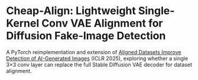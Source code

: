 # Cheap-Align: Lightweight Single-Kernel Conv VAE Alignment for Diffusion Fake-Image Detection

A PyTorch reimplementation and extension of [Aligned Datasets Improve Detection of AI-Generated Images](https://openreview.net/forum?id=doBkiqESYq) (ICLR 2025), exploring whether a single 3×3 conv layer can replace the full Stable Diffusion VAE decoder for dataset alignment.
